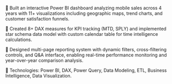 	Built an interactive Power BI dashboard analyzing mobile sales across 4 years with 11+ visualizations including geographic maps, trend charts, and customer satisfaction funnels.

	Created 8+ DAX measures for KPI tracking (MTD, SPLY) and implemented star schema data model with custom calendar table for time intelligence calculations.

	Designed multi-page reporting system with dynamic filters, cross-filtering controls, and Q&A interface, enabling real-time performance monitoring and year-over-year comparison analysis.

	Technologies: Power BI, DAX, Power Query, Data Modeling, ETL, Business Intelligence, Data Visualization.
